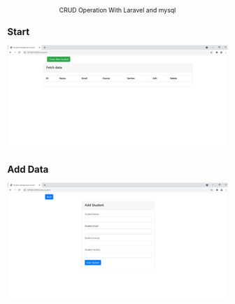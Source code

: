 <p align="center">CRUD Operation With Laravel and mysql</p>


## Start
![alt text](https://github.com/hheyzahm/CRUD-LARAVEL-8/blob/master/Images/start.png?raw=true)

## Add Data

![alt text](https://github.com/hheyzahm/CRUD-LARAVEL-8/blob/master/Images/adding%20data.png?raw=true)
